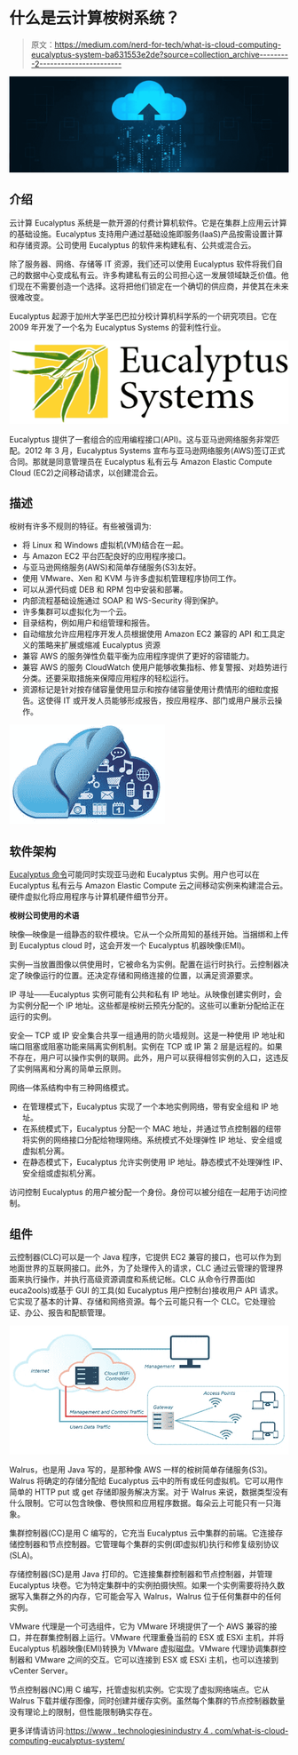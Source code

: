 # 什么是云计算桉树系统？

> 原文：<https://medium.com/nerd-for-tech/what-is-cloud-computing-eucalyptus-system-ba631553e2de?source=collection_archive---------2----------------------->

![](img/1ba6cfdf26b83fe4c9e192914fd597e8.png)

## 介绍

云计算 Eucalyptus 系统是一款开源的付费计算机软件。它是在集群上应用云计算的基础设施。Eucalyptus 支持用户通过基础设施即服务(IaaS)产品按需设置计算和存储资源。公司使用 Eucalyptus 的软件来构建私有、公共或混合云。

除了服务器、网络、存储等 IT 资源，我们还可以使用 Eucalyptus 软件将我们自己的数据中心变成私有云。许多构建私有云的公司担心这一发展领域缺乏价值。他们现在不需要创造一个选择。这将把他们锁定在一个确切的供应商，并使其在未来很难改变。

Eucalyptus 起源于加州大学圣巴巴拉分校计算机科学系的一个研究项目。它在 2009 年开发了一个名为 Eucalyptus Systems 的营利性行业。

![](img/2a9abd655ba8cf13662eceb06c1d5033.png)

Eucalyptus 提供了一套组合的应用编程接口(API)。这与亚马逊网络服务非常匹配。2012 年 3 月，Eucalyptus Systems 宣布与亚马逊网络服务(AWS)签订正式合同。那就是同意管理员在 Eucalyptus 私有云与 Amazon Elastic Compute Cloud (EC2)之间移动请求，以创建混合云。

## 描述

桉树有许多不规则的特征。有些被强调为:

*   将 Linux 和 Windows 虚拟机(VM)结合在一起。
*   与 Amazon EC2 平台匹配良好的应用程序接口。
*   与亚马逊网络服务(AWS)和简单存储服务(S3)友好。
*   使用 VMware、Xen 和 KVM 与许多虚拟机管理程序协同工作。
*   可以从源代码或 DEB 和 RPM 包中安装和部署。
*   内部流程基础设施通过 SOAP 和 WS-Security 得到保护。
*   许多集群可以虚拟化为一个云。
*   目录结构，例如用户和组管理和报告。
*   自动缩放允许应用程序开发人员根据使用 Amazon EC2 兼容的 API 和工具定义的策略来扩展或缩减 Eucalyptus 资源
*   兼容 AWS 的服务弹性负载平衡为应用程序提供了更好的容错能力。
*   兼容 AWS 的服务 CloudWatch 使用户能够收集指标、修复警报、对趋势进行分类。还要采取措施来保障应用程序的轻松运行。
*   资源标记是针对按存储容量使用显示和按存储容量使用计费情形的细粒度报告。这使得 IT 或开发人员能够形成报告，按应用程序、部门或用户展示云操作。

![](img/50396d215bb3931d08703a539931b343.png)

## 软件架构

[Eucalyptus 命令](https://www.technologiesinindustry4.com/industry-4-0-microsoft-cloud-computing-based-windows-365/)可能同时实现亚马逊和 Eucalyptus 实例。用户也可以在 Eucalyptus 私有云与 Amazon Elastic Compute 云之间移动实例来构建混合云。硬件虚拟化将应用程序与计算机硬件细节分开。

**桉树公司使用的术语**

映像—映像是一组静态的软件模块。它从一个众所周知的基线开始。当捆绑和上传到 Eucalyptus cloud 时，这会开发一个 Eucalyptus 机器映像(EMI)。

实例—当放置图像以供使用时，它被命名为实例。配置在运行时执行。云控制器决定了映像运行的位置。还决定存储和网络连接的位置，以满足资源要求。

IP 寻址——Eucalyptus 实例可能有公共和私有 IP 地址。从映像创建实例时，会为实例分配一个 IP 地址。这些都是桉树云预先分配的。这些可以重新分配给正在运行的实例。

安全— TCP 或 IP 安全集合共享一组通用的防火墙规则。这是一种使用 IP 地址和端口阻塞或阻塞功能来隔离实例机制。实例在 TCP 或 IP 第 2 层是远程的。如果不存在，用户可以操作实例的联网。此外，用户可以获得相邻实例的入口，这违反了实例隔离和分离的简单云原则。

网络—体系结构中有三种网络模式。

*   在管理模式下，Eucalyptus 实现了一个本地实例网络，带有安全组和 IP 地址。
*   在系统模式下，Eucalyptus 分配一个 MAC 地址，并通过节点控制器的纽带将实例的网络接口分配给物理网络。系统模式不处理弹性 IP 地址、安全组或虚拟机分离。
*   在静态模式下，Eucalyptus 允许实例使用 IP 地址。静态模式不处理弹性 IP、安全组或虚拟机分离。

访问控制 Eucalyptus 的用户被分配一个身份。身份可以被分组在一起用于访问控制。

## 组件

云控制器(CLC)可以是一个 Java 程序，它提供 EC2 兼容的接口，也可以作为到地面世界的互联网接口。此外，为了处理传入的请求，CLC 通过云管理的管理界面来执行操作，并执行高级资源调度和系统记帐。CLC 从命令行界面(如 euca2ools)或基于 GUI 的工具(如 Eucalyptus 用户控制台)接收用户 API 请求。它实现了基本的计算、存储和网络资源。每个云可能只有一个 CLC。它处理验证、办公、报告和配额管理。

![](img/1677f2659d1812fa711674983afa0ab0.png)

Walrus，也是用 Java 写的，是那种像 AWS 一样的桉树简单存储服务(S3)。Walrus 将确定的存储分配给 Eucalyptus 云中的所有或任何虚拟机。它可以用作简单的 HTTP put 或 get 存储即服务解决方案。对于 Walrus 来说，数据类型没有什么限制。它可以包含映像、卷快照和应用程序数据。每朵云上可能只有一只海象。

集群控制器(CC)是用 C 编写的，它充当 Eucalyptus 云中集群的前端。它连接存储控制器和节点控制器。它管理每个集群的实例(即虚拟机)执行和修复级别协议(SLA)。

存储控制器(SC)是用 Java 打印的。它连接集群控制器和节点控制器，并管理 Eucalyptus 块卷。它为特定集群中的实例拍摄快照。如果一个实例需要将持久数据写入集群之外的内存，它可能会写入 Walrus，Walrus 位于任何集群中的任何实例。

VMware 代理是一个可选组件，它为 VMware 环境提供了一个 AWS 兼容的接口，并在群集控制器上运行。VMware 代理重叠当前的 ESX 或 ESXi 主机，并将 Eucalyptus 机器映像(EMI)转换为 VMware 虚拟磁盘。VMware 代理协调集群控制器和 VMware 之间的交互。它可以连接到 ESX 或 ESXi 主机，也可以连接到 vCenter Server。

节点控制器(NC)用 C 编写，托管虚拟机实例。它实现了虚拟网络端点。它从 Walrus 下载并缓存图像，同时创建并缓存实例。虽然每个集群的节点控制器数量没有理论上的限制，但性能限制确实存在。

更多详情请访问:[https://www . technologiesinindustry 4 . com/what-is-cloud-computing-eucalyptus-system/](https://www.technologiesinindustry4.com/what-is-cloud-computing-eucalyptus-system/)